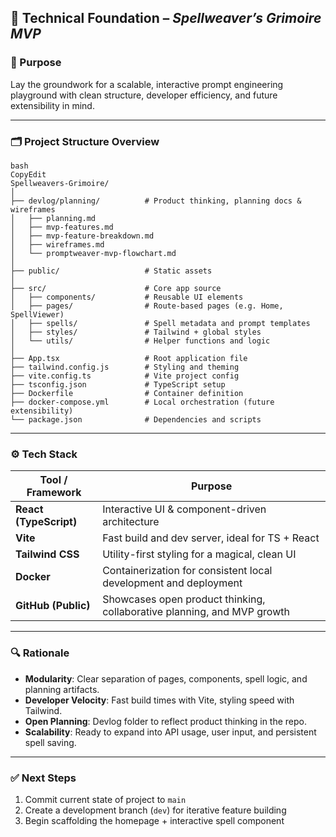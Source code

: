 ## 🧱 Technical Foundation – *Spellweaver’s Grimoire MVP*

### 🎯 Purpose

Lay the groundwork for a scalable, interactive prompt engineering playground with clean structure, developer efficiency, and future extensibility in mind.

---

### 🗂️ Project Structure Overview

```
bash
CopyEdit
Spellweavers-Grimoire/
│
├── devlog/planning/          # Product thinking, planning docs & wireframes
│   ├── planning.md
│   ├── mvp-features.md
│   ├── mvp-feature-breakdown.md
│   ├── wireframes.md
│   └── promptweaver-mvp-flowchart.md
│
├── public/                   # Static assets
│
├── src/                      # Core app source
│   ├── components/           # Reusable UI elements
│   ├── pages/                # Route-based pages (e.g. Home, SpellViewer)
│   ├── spells/               # Spell metadata and prompt templates
│   ├── styles/               # Tailwind + global styles
│   └── utils/                # Helper functions and logic
│
├── App.tsx                   # Root application file
├── tailwind.config.js        # Styling and theming
├── vite.config.ts            # Vite project config
├── tsconfig.json             # TypeScript setup
├── Dockerfile                # Container definition
├── docker-compose.yml        # Local orchestration (future extensibility)
└── package.json              # Dependencies and scripts

```

---

### ⚙️ Tech Stack

| Tool / Framework | Purpose |
| --- | --- |
| **React (TypeScript)** | Interactive UI & component-driven architecture |
| **Vite** | Fast build and dev server, ideal for TS + React |
| **Tailwind CSS** | Utility-first styling for a magical, clean UI |
| **Docker** | Containerization for consistent local development and deployment |
| **GitHub (Public)** | Showcases open product thinking, collaborative planning, and MVP growth |

---

### 🔍 Rationale

- **Modularity**: Clear separation of pages, components, spell logic, and planning artifacts.
- **Developer Velocity**: Fast build times with Vite, styling speed with Tailwind.
- **Open Planning**: Devlog folder to reflect product thinking in the repo.
- **Scalability**: Ready to expand into API usage, user input, and persistent spell saving.

---

### ✅ Next Steps

1. Commit current state of project to `main`
2. Create a development branch (`dev`) for iterative feature building
3. Begin scaffolding the homepage + interactive spell component